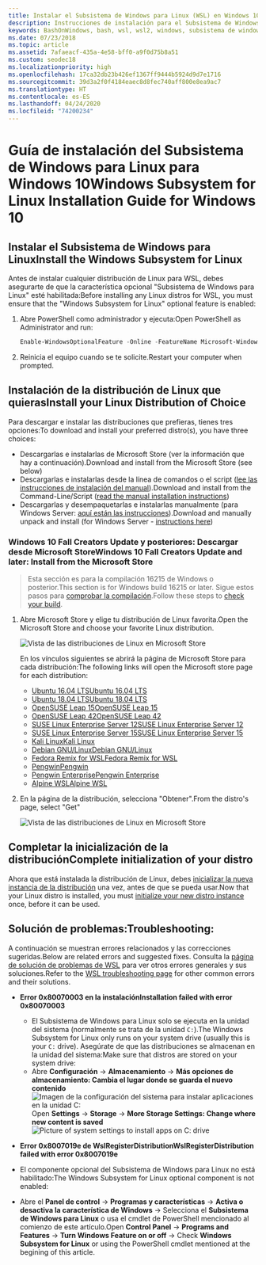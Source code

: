 ```yaml
---
title: Instalar el Subsistema de Windows para Linux (WSL) en Windows 10
description: Instrucciones de instalación para el Subsistema de Windows para Linux en Windows 10.
keywords: BashOnWindows, bash, wsl, wsl2, windows, subsistema de windows para linux, windowssubsystem, ubuntu, debian, suse, windows 10, instalación
ms.date: 07/23/2018
ms.topic: article
ms.assetid: 7afaeacf-435a-4e58-bff0-a9f0d75b8a51
ms.custom: seodec18
ms.localizationpriority: high
ms.openlocfilehash: 17ca32db23b426ef1367ff9444b5924d9d7e1716
ms.sourcegitcommit: 39d3a2f0f4184eaec8d8fec740aff800e8ea9ac7
ms.translationtype: HT
ms.contentlocale: es-ES
ms.lasthandoff: 04/24/2020
ms.locfileid: "74200234"
---
```

# <a name="windows-subsystem-for-linux-installation-guide-for-windows-10"></a><span data-ttu-id="a5868-104">Guía de instalación del Subsistema de Windows para Linux para Windows 10</span><span class="sxs-lookup"><span data-stu-id="a5868-104">Windows Subsystem for Linux Installation Guide for Windows 10</span></span>

## <a name="install-the-windows-subsystem-for-linux"></a><span data-ttu-id="a5868-105">Instalar el Subsistema de Windows para Linux</span><span class="sxs-lookup"><span data-stu-id="a5868-105">Install the Windows Subsystem for Linux</span></span>

<span data-ttu-id="a5868-106">Antes de instalar cualquier distribución de Linux para WSL, debes asegurarte de que la característica opcional "Subsistema de Windows para Linux" esté habilitada:</span><span class="sxs-lookup"><span data-stu-id="a5868-106">Before installing any Linux distros for WSL, you must ensure that the "Windows Subsystem for Linux" optional feature is enabled:</span></span>

1. <span data-ttu-id="a5868-107">Abre PowerShell como administrador y ejecuta:</span><span class="sxs-lookup"><span data-stu-id="a5868-107">Open PowerShell as Administrator and run:</span></span>
    ```powershell
    Enable-WindowsOptionalFeature -Online -FeatureName Microsoft-Windows-Subsystem-Linux
    ```

2. <span data-ttu-id="a5868-108">Reinicia el equipo cuando se te solicite.</span><span class="sxs-lookup"><span data-stu-id="a5868-108">Restart your computer when prompted.</span></span>

## <a name="install-your-linux-distribution-of-choice"></a><span data-ttu-id="a5868-109">Instalación de la distribución de Linux que quieras</span><span class="sxs-lookup"><span data-stu-id="a5868-109">Install your Linux Distribution of Choice</span></span>
<span data-ttu-id="a5868-110">Para descargar e instalar las distribuciones que prefieras, tienes tres opciones:</span><span class="sxs-lookup"><span data-stu-id="a5868-110">To download and install your preferred distro(s), you have three choices:</span></span>
* <span data-ttu-id="a5868-111">Descargarlas e instalarlas de Microsoft Store (ver la información que hay a continuación).</span><span class="sxs-lookup"><span data-stu-id="a5868-111">Download and install from the Microsoft Store (see below)</span></span>
* <span data-ttu-id="a5868-112">Descargarlas e instalarlas desde la línea de comandos o el script ([lee las instrucciones de instalación del manual](install-manual.md)).</span><span class="sxs-lookup"><span data-stu-id="a5868-112">Download and install from the Command-Line/Script ([read the manual installation instructions](install-manual.md))</span></span>
* <span data-ttu-id="a5868-113">Descargarlas y desempaquetarlas e instalarlas manualmente (para Windows Server: [aquí están las instrucciones](install-on-server.md)).</span><span class="sxs-lookup"><span data-stu-id="a5868-113">Download and manually unpack and install (for Windows Server - [instructions here](install-on-server.md))</span></span>

### <a name="windows-10-fall-creators-update-and-later-install-from-the-microsoft-store"></a><span data-ttu-id="a5868-114">Windows 10 Fall Creators Update y posteriores: Descargar desde Microsoft Store</span><span class="sxs-lookup"><span data-stu-id="a5868-114">Windows 10 Fall Creators Update and later: Install from the Microsoft Store</span></span>

> <span data-ttu-id="a5868-115">Esta sección es para la compilación 16215 de Windows o posterior.</span><span class="sxs-lookup"><span data-stu-id="a5868-115">This section is for Windows build 16215 or later.</span></span>  <span data-ttu-id="a5868-116">Sigue estos pasos para [comprobar la compilación](troubleshooting.md#check-your-build-number).</span><span class="sxs-lookup"><span data-stu-id="a5868-116">Follow these steps to [check your build](troubleshooting.md#check-your-build-number).</span></span> 

1. <span data-ttu-id="a5868-117">Abre Microsoft Store y elige tu distribución de Linux favorita.</span><span class="sxs-lookup"><span data-stu-id="a5868-117">Open the Microsoft Store and choose your favorite Linux distribution.</span></span>

    ![Vista de las distribuciones de Linux en Microsoft Store](media/store.png)

    <span data-ttu-id="a5868-119">En los vínculos siguientes se abrirá la página de Microsoft Store para cada distribución:</span><span class="sxs-lookup"><span data-stu-id="a5868-119">The following links will open the Microsoft store page for each distribution:</span></span>

    * [<span data-ttu-id="a5868-120">Ubuntu 16.04 LTS</span><span class="sxs-lookup"><span data-stu-id="a5868-120">Ubuntu 16.04 LTS</span></span>](https://www.microsoft.com/store/apps/9pjn388hp8c9)
    * [<span data-ttu-id="a5868-121">Ubuntu 18.04 LTS</span><span class="sxs-lookup"><span data-stu-id="a5868-121">Ubuntu 18.04 LTS</span></span>](https://www.microsoft.com/store/apps/9N9TNGVNDL3Q)
    * [<span data-ttu-id="a5868-122">OpenSUSE Leap 15</span><span class="sxs-lookup"><span data-stu-id="a5868-122">OpenSUSE Leap 15</span></span>](https://www.microsoft.com/store/apps/9n1tb6fpvj8c)
    * [<span data-ttu-id="a5868-123">OpenSUSE Leap 42</span><span class="sxs-lookup"><span data-stu-id="a5868-123">OpenSUSE Leap 42</span></span>](https://www.microsoft.com/store/apps/9njvjts82tjx)
    * [<span data-ttu-id="a5868-124">SUSE Linux Enterprise Server 12</span><span class="sxs-lookup"><span data-stu-id="a5868-124">SUSE Linux Enterprise Server 12</span></span>](https://www.microsoft.com/store/apps/9p32mwbh6cns)
    * [<span data-ttu-id="a5868-125">SUSE Linux Enterprise Server 15</span><span class="sxs-lookup"><span data-stu-id="a5868-125">SUSE Linux Enterprise Server 15</span></span>](https://www.microsoft.com/store/apps/9pmw35d7fnlx)
    * [<span data-ttu-id="a5868-126">Kali Linux</span><span class="sxs-lookup"><span data-stu-id="a5868-126">Kali Linux</span></span>](https://www.microsoft.com/store/apps/9PKR34TNCV07)
    * [<span data-ttu-id="a5868-127">Debian GNU/Linux</span><span class="sxs-lookup"><span data-stu-id="a5868-127">Debian GNU/Linux</span></span>](https://www.microsoft.com/store/apps/9MSVKQC78PK6)
    * [<span data-ttu-id="a5868-128">Fedora Remix for WSL</span><span class="sxs-lookup"><span data-stu-id="a5868-128">Fedora Remix for WSL</span></span>](https://www.microsoft.com/store/apps/9n6gdm4k2hnc)
    * [<span data-ttu-id="a5868-129">Pengwin</span><span class="sxs-lookup"><span data-stu-id="a5868-129">Pengwin</span></span>](https://www.microsoft.com/store/apps/9NV1GV1PXZ6P)
    * [<span data-ttu-id="a5868-130">Pengwin Enterprise</span><span class="sxs-lookup"><span data-stu-id="a5868-130">Pengwin Enterprise</span></span>](https://www.microsoft.com/store/apps/9N8LP0X93VCP)
    * [<span data-ttu-id="a5868-131">Alpine WSL</span><span class="sxs-lookup"><span data-stu-id="a5868-131">Alpine WSL</span></span>](https://www.microsoft.com/store/apps/9p804crf0395)

1. <span data-ttu-id="a5868-132">En la página de la distribución, selecciona "Obtener".</span><span class="sxs-lookup"><span data-stu-id="a5868-132">From the distro's page, select "Get"</span></span>

    ![Vista de las distribuciones de Linux en Microsoft Store](media/UbuntuStore.png)

## <a name="complete-initialization-of-your-distro"></a><span data-ttu-id="a5868-134">Completar la inicialización de la distribución</span><span class="sxs-lookup"><span data-stu-id="a5868-134">Complete initialization of your distro</span></span>
<span data-ttu-id="a5868-135">Ahora que está instalada la distribución de Linux, debes [inicializar la nueva instancia de la distribución](initialize-distro.md) una vez, antes de que se pueda usar.</span><span class="sxs-lookup"><span data-stu-id="a5868-135">Now that your Linux distro is installed, you must [initialize your new distro instance](initialize-distro.md) once, before it can be used.</span></span>

## <a name="troubleshooting"></a><span data-ttu-id="a5868-136">Solución de problemas:</span><span class="sxs-lookup"><span data-stu-id="a5868-136">Troubleshooting:</span></span> 

<span data-ttu-id="a5868-137">A continuación se muestran errores relacionados y las correcciones sugeridas.</span><span class="sxs-lookup"><span data-stu-id="a5868-137">Below are related errors and suggested fixes.</span></span> <span data-ttu-id="a5868-138">Consulta la [página de solución de problemas de WSL](troubleshooting.md) para ver otros errores generales y sus soluciones.</span><span class="sxs-lookup"><span data-stu-id="a5868-138">Refer to the [WSL troubleshooting page](troubleshooting.md) for other common errors and their solutions.</span></span>

* <span data-ttu-id="a5868-139">**Error 0x80070003 en la instalación**</span><span class="sxs-lookup"><span data-stu-id="a5868-139">**Installation failed with error 0x80070003**</span></span>
    * <span data-ttu-id="a5868-140">El Subsistema de Windows para Linux solo se ejecuta en la unidad del sistema (normalmente se trata de la unidad `C:`).</span><span class="sxs-lookup"><span data-stu-id="a5868-140">The Windows Subsystem for Linux only runs on your system drive (usually this is your `C:` drive).</span></span> <span data-ttu-id="a5868-141">Asegúrate de que las distribuciones se almacenan en la unidad del sistema:</span><span class="sxs-lookup"><span data-stu-id="a5868-141">Make sure that distros are stored on your system drive:</span></span>  
    * <span data-ttu-id="a5868-142">Abre **Configuración** -> **Almacenamiento** -> **Más opciones de almacenamiento: Cambia el lugar donde se guarda el nuevo contenido**
    ![Imagen de la configuración del sistema para instalar aplicaciones en la unidad C:](media/AppStorage.png)</span><span class="sxs-lookup"><span data-stu-id="a5868-142">Open **Settings** -> **Storage** -> **More Storage Settings: Change where new content is saved**
![Picture of system settings to install apps on C: drive](media/AppStorage.png)</span></span>
    
    
 * <span data-ttu-id="a5868-143">**Error 0x8007019e de WslRegisterDistribution**</span><span class="sxs-lookup"><span data-stu-id="a5868-143">**WslRegisterDistribution failed with error 0x8007019e**</span></span>   
  * <span data-ttu-id="a5868-144">El componente opcional del Subsistema de Windows para Linux no está habilitado:</span><span class="sxs-lookup"><span data-stu-id="a5868-144">The Windows Subsystem for Linux optional component is not enabled:</span></span> 
   * <span data-ttu-id="a5868-145">Abre el **Panel de control** -> **Programas y características** -> **Activa o desactiva la característica de Windows** -> Selecciona el **Subsistema de Windows para Linux** o usa el cmdlet de PowerShell mencionado al comienzo de este artículo.</span><span class="sxs-lookup"><span data-stu-id="a5868-145">Open **Control Panel** -> **Programs and Features** -> **Turn Windows Feature on or off** -> Check **Windows Subsystem for Linux** or using the PowerShell cmdlet mentioned at the begining of this article.</span></span>
